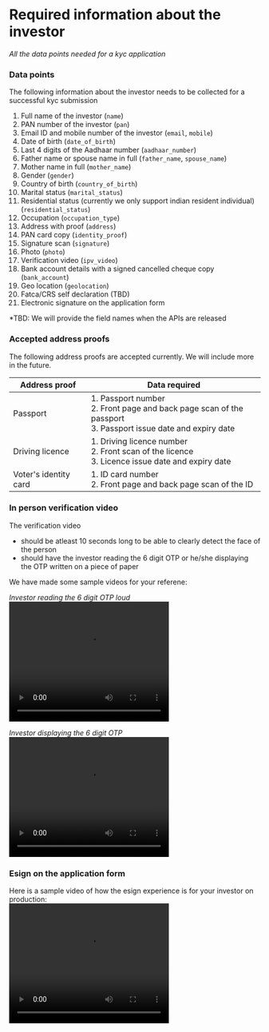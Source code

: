 # Required information about the investor
*All the data points needed for a kyc application*

### Data points

The following information about the investor needs to be collected for a successful kyc submission
1. Full name of the investor (`name`)
2. PAN number of the investor (`pan`)
3. Email ID and mobile number of the investor (`email`, `mobile`)
4. Date of birth (`date_of_birth`)
5. Last 4 digits of the Aadhaar number (`aadhaar_number`)
6. Father name or spouse name in full (`father_name`, `spouse_name`)
7. Mother name in full (`mother_name`)
8. Gender (`gender`)
9. Country of birth (`country_of_birth`)
10. Marital status (`marital_status`)
11. Residential status (currently we only support indian resident individual) (`residential_status`)
12. Occupation (`occupation_type`)
13. Address with proof (`address`)
14. PAN card copy (`identity_proof`)
15. Signature scan (`signature`)
16. Photo (`photo`)
17. Verification video (`ipv_video`)
18. Bank account details with a signed cancelled cheque copy (`bank_account`)
19. Geo location (`geolocation`)
20. Fatca/CRS self declaration (TBD)
21. Electronic signature on the application form

\*TBD: We will provide the field names when the APIs are released


### Accepted address proofs

The following address proofs are accepted currently. We will include more in the future.

|Address proof|Data required|
|-------------|-------------|
|Passport|1. Passport number <br> 2. Front page and back page scan of the passport <br> 3. Passport issue date and expiry date|
|Driving licence|1. Driving licence number <br> 2. Front scan of the licence <br> 3. Licence issue date and expiry date|
|Voter's identity card|1. ID card number <br> 2. Front page and back page scan of the ID|


### In person verification video

The verification video  
- should be atleast 10 seconds long to be able to clearly detect the face of the person
- should have the investor reading the 6 digit OTP or he/she displaying the OTP written on a piece of paper

We have made some sample videos for your referene:

*Investor reading the 6 digit OTP loud*  
<video width="320" height="240" controls id="kyc_ipv_sample_otp_read">
  <source src="../videos/KYC_OTP_Spell_out.mp4" type="video/mp4">
</video>

*Investor displaying the 6 digit OTP*  
<video width="320" height="240" controls id="kyc_ipv_sample_otp_display">
  <source src="../videos/KYC_OTP_Display.mp4" type="video/mp4">
</video>

### Esign on the application form

Here is a sample video of how the esign experience is for your investor on production:  
<video width="320" height="240" controls id="sample_esign_flow">
  <source src="../videos/sample_esign_flow.mp4" type="video/mp4">
</video>

